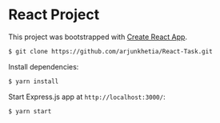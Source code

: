 # React Project

This project was bootstrapped with [Create React App](https://github.com/facebook/create-react-app).

```bash
$ git clone https://github.com/arjunkhetia/React-Task.git
```

Install dependencies:

```bash
$ yarn install
```

Start Express.js app at `http://localhost:3000/`:

```bash
$ yarn start
```